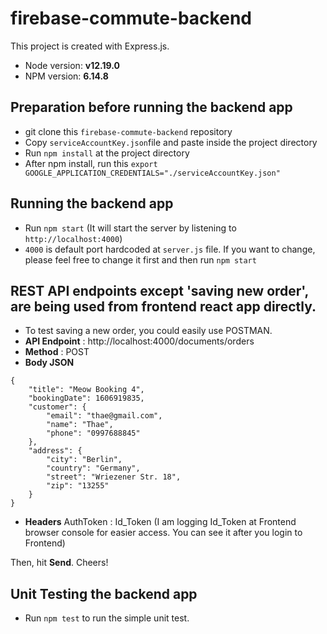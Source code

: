 # firebase-commute-backend

This project is created with Express.js. 
- Node version: **v12.19.0** 
- NPM version: **6.14.8**

## Preparation before running the backend app
- git clone this `firebase-commute-backend` repository
- Copy `serviceAccountKey.json`file and paste inside the project directory
- Run `npm install` at the project directory
- After npm install, run this `export GOOGLE_APPLICATION_CREDENTIALS="./serviceAccountKey.json"`

## Running the backend app
- Run `npm start` (It will start the server by listening to `http://localhost:4000`) 
- `4000` is default port hardcoded at `server.js` file. If you want to change, please feel free to change it first and then run `npm start`

## REST API endpoints except 'saving new order', are being used from frontend react app directly.
- To test saving a new order, you could easily use POSTMAN.
- **API Endpoint** : http://localhost:4000/documents/orders
- **Method** : POST
- **Body JSON** 
```
{
    "title": "Meow Booking 4",
    "bookingDate": 1606919835,
    "customer": {
        "email": "thae@gmail.com",
        "name": "Thae",
        "phone": "0997688845"
    },
    "address": {
        "city": "Berlin",
        "country": "Germany",
        "street": "Wriezener Str. 18",
        "zip": "13255"
    }
}
```

- **Headers**
AuthToken : Id_Token (I am logging Id_Token at Frontend browser console for easier access. You can see it after you login to Frontend)

Then, hit **Send**. Cheers!

## Unit Testing the backend app
- Run `npm test` to run the simple unit test.
